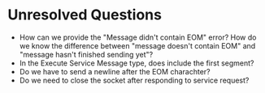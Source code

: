 # Unresolved Questions

- How can we provide the "Message didn't contain EOM" error? How do we know the difference between "message doesn't contain EOM" and "message hasn't finished sending yet"?
- In the Execute Service Message type, does <num segments> include the first segment?
- Do we have to send a newline after the EOM charachter?
- Do we need to close the socket after responding to service request?
